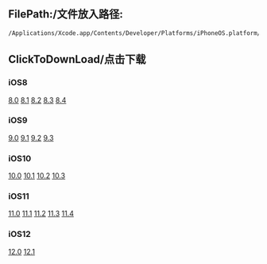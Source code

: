 ## FilePath:/文件放入路径:
```
/Applications/Xcode.app/Contents/Developer/Platforms/iPhoneOS.platform/DeviceSupport
```

## ClickToDownLoad/点击下载

### iOS8
[8.0](https://github.com/MeteoriteMan/Assets/blob/master/DeviceSupport/8.0.zip?raw=ture)
[8.1](https://github.com/MeteoriteMan/Assets/blob/master/DeviceSupport/8.1.zip?raw=ture)
[8.2](https://github.com/MeteoriteMan/Assets/blob/master/DeviceSupport/8.2.zip?raw=ture)
[8.3](https://github.com/MeteoriteMan/Assets/blob/master/DeviceSupport/8.3.zip?raw=ture)
[8.4](https://github.com/MeteoriteMan/Assets/blob/master/DeviceSupport/8.4.zip?raw=ture)

### iOS9
[9.0](https://github.com/MeteoriteMan/Assets/blob/master/DeviceSupport/9.0.zip?raw=ture)
[9.1](https://github.com/MeteoriteMan/Assets/blob/master/DeviceSupport/9.1.zip?raw=ture)
[9.2](https://github.com/MeteoriteMan/Assets/blob/master/DeviceSupport/9.2.zip?raw=ture)
[9.3](https://github.com/MeteoriteMan/Assets/blob/master/DeviceSupport/9.3.zip?raw=ture)

### iOS10
[10.0](https://github.com/MeteoriteMan/Assets/blob/master/DeviceSupport/10.0.zip?raw=ture)
[10.1](https://github.com/MeteoriteMan/Assets/blob/master/DeviceSupport/10.1.zip?raw=ture)
[10.2](https://github.com/MeteoriteMan/Assets/blob/master/DeviceSupport/10.2.zip?raw=ture)
[10.3](https://github.com/MeteoriteMan/Assets/blob/master/DeviceSupport/10.3.zip?raw=ture)

### iOS11
[11.0](https://github.com/MeteoriteMan/Assets/blob/master/DeviceSupport/11.0.zip?raw=ture)
[11.1](https://github.com/MeteoriteMan/Assets/blob/master/DeviceSupport/11.1.zip?raw=ture)
[11.2](https://github.com/MeteoriteMan/Assets/blob/master/DeviceSupport/11.2.zip?raw=ture)
[11.3](https://github.com/MeteoriteMan/Assets/blob/master/DeviceSupport/11.3.zip?raw=ture)
[11.4](https://github.com/MeteoriteMan/Assets/blob/master/DeviceSupport/11.4.zip?raw=ture)

### iOS12
[12.0](https://github.com/MeteoriteMan/Assets/blob/master/DeviceSupport/12.0.zip?raw=ture)
[12.1](https://github.com/MeteoriteMan/Assets/blob/master/DeviceSupport/12.1.zip?raw=ture)